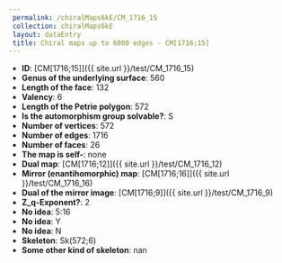 ```yaml
--- 
 permalink: /chiralMaps6kE/CM_1716_15 
 collection: chiralMaps6kE
 layout: dataEntry
 title: Chiral maps up to 6000 edges - CM[1716;15]
---
```


- **ID**: [CM[1716;15]]({{ site.url }}/test/CM_1716_15)
- **Genus of the underlying surface**: 560
- **Length of the face**: 132
- **Valency**: 6
- **Length of the Petrie polygon**: 572
- **Is the automorphism group solvable?**: S
- **Number of vertices**: 572
- **Number of edges**: 1716
- **Number of faces**: 26
- **The map is self-**: none
- **Dual map**: [CM[1716;12]]({{ site.url }}/test/CM_1716_12)
- **Mirror (enantihomorphic) map**: [CM[1716;16]]({{ site.url }}/test/CM_1716_16)
- **Dual of the mirror image**: [CM[1716;9]]({{ site.url }}/test/CM_1716_9)
- **Z_q-Exponent?**: 2
- **No idea**:  5:16
- **No idea**: Y
- **No idea**: N
- **Skeleton**: Sk(572;6)
- **Some other kind of skeleton**: nan
